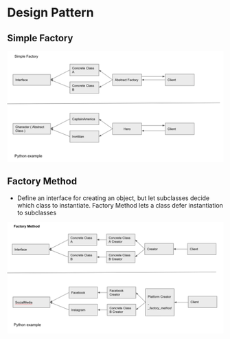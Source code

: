 Design Pattern
=================

Simple Factory
----------------
![Abstract factory example ](https://github.com/kannandreams/awesome-python-advance-concepts/blob/main/design_pattern/simple_factory.png)

Factory Method
----------------
- Define an interface for creating an object, but let subclasses decide which class to instantiate. Factory Method lets a class defer instantiation to subclasses

![factory method example ](https://github.com/kannandreams/awesome-python-advance-concepts/blob/main/design_pattern/factory_method.png)
